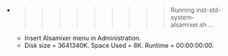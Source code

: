 * >>>>>>>>> Running inst-std-system-alsamixer.sh ...
  * Insert Alsamixer menu in Administration.
  * Disk size = 3641340K. Space Used = 8K. Runtime = 00:00:00:00.
